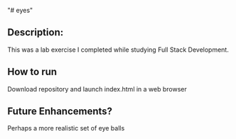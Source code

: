 "# eyes"

## Description:
This was a lab exercise I completed while studying Full Stack Development.

## How to run
Download repository and launch index.html  in a web browser

## Future Enhancements?
Perhaps a more realistic set of eye balls

